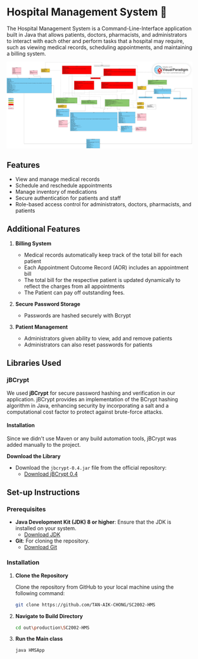 # Hospital Management System 🏥

The Hospital Management System is a Command-Line-Interface application built in Java that allows patients, doctors, pharmacists, and administrators to interact with each other and perform tasks that a hospital may require, such as viewing medical records, scheduling appointments, and maintaining a billing system.

![UML Diagram](SC2002_HMS_SCE4_GRP4.jpg)
## Features

- View and manage medical records
- Schedule and reschedule appointments
- Manage inventory of medications
- Secure authentication for patients and staff
- Role-based access control for administrators, doctors, pharmacists, and patients

## Additional Features

1. **Billing System**
   - Medical records automatically keep track of the total bill for each patient
   - Each Appointment Outcome Record (AOR) includes an appointment bill
   - The total bill for the respective patient is updated dynamically to reflect the charges from all appointments
   - The Patient can pay off outstanding fees.

2. **Secure Password Storage**
   - Passwords are hashed securely with Bcrypt

3. **Patient Management**
   - Administrators given ability to view, add and remove patients
   - Administrators can also reset passwords for patients
     
## Libraries Used

### jBCrypt

We used **jBCrypt** for secure password hashing and verification in our application. jBCrypt provides an implementation of the BCrypt hashing algorithm in Java, enhancing security by incorporating a salt and a computational cost factor to protect against brute-force attacks.

#### Installation

Since we didn't use Maven or any build automation tools, jBCrypt was added manually to the project.

**Download the Library**

- Download the `jbcrypt-0.4.jar` file from the official repository:
  - [Download jBCrypt 0.4](https://repo1.maven.org/maven2/org/mindrot/jbcrypt/0.4/jbcrypt-0.4.jar)

## Set-up Instructions

### Prerequisites

- **Java Development Kit (JDK) 8 or higher**: Ensure that the JDK is installed on your system.
  - [Download JDK](https://www.oracle.com/java/technologies/javase-downloads.html)
- **Git**: For cloning the repository.
  - [Download Git](https://git-scm.com/downloads)

### Installation

1. **Clone the Repository**

   Clone the repository from GitHub to your local machine using the following command:

   ```bash
   git clone https://github.com/TAN-AIK-CHONG/SC2002-HMS
   ```
   
2. **Navigate to Build Directory**
   
   ```bash
   cd out\production\SC2002-HMS
   ```

3. **Run the Main class**

   ```bash
   java HMSApp
   ```
   

